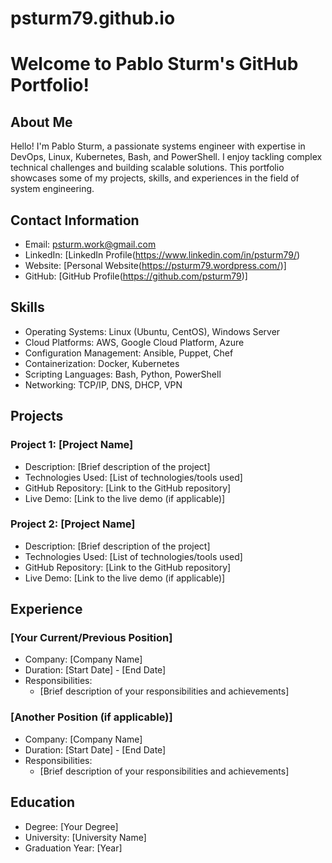 # psturm79.github.io
# Welcome to Pablo Sturm's GitHub Portfolio!

## About Me
Hello! I'm Pablo Sturm, a passionate systems engineer with expertise in DevOps, Linux, Kubernetes, Bash, and PowerShell. I enjoy tackling complex technical challenges and building scalable solutions. This portfolio showcases some of my projects, skills, and experiences in the field of system engineering.

## Contact Information
- Email: psturm.work@gmail.com
- LinkedIn: [LinkedIn Profile(https://www.linkedin.com/in/psturm79/)
- Website: [Personal Website(https://psturm79.wordpress.com/)]
- GitHub: [GitHub Profile(https://github.com/psturm79)]

## Skills
- Operating Systems: Linux (Ubuntu, CentOS), Windows Server
- Cloud Platforms: AWS, Google Cloud Platform, Azure
- Configuration Management: Ansible, Puppet, Chef
- Containerization: Docker, Kubernetes
- Scripting Languages: Bash, Python, PowerShell
- Networking: TCP/IP, DNS, DHCP, VPN

## Projects
### Project 1: [Project Name]
- Description: [Brief description of the project]
- Technologies Used: [List of technologies/tools used]
- GitHub Repository: [Link to the GitHub repository]
- Live Demo: [Link to the live demo (if applicable)]

### Project 2: [Project Name]
- Description: [Brief description of the project]
- Technologies Used: [List of technologies/tools used]
- GitHub Repository: [Link to the GitHub repository]
- Live Demo: [Link to the live demo (if applicable)]

## Experience
### [Your Current/Previous Position]
- Company: [Company Name]
- Duration: [Start Date] - [End Date]
- Responsibilities:
  - [Brief description of your responsibilities and achievements]

### [Another Position (if applicable)]
- Company: [Company Name]
- Duration: [Start Date] - [End Date]
- Responsibilities:
  - [Brief description of your responsibilities and achievements]

## Education
- Degree: [Your Degree]
- University: [University Name]
- Graduation Year: [Year]


